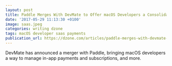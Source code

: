 ```yaml
---
layout: post
title: Paddle Merges With DevMate to Offer macOS Developers a Consolidated Distribution Solution
date: '2017-05-29 11:13:30 +0100'
image: saas.jpeg
categories: writing dzone
tags: macOS developer saas payments
publication_url: https://dzone.com/articles/paddle-merges-with-devmate-offering-macos-develope
---
```


DevMate has announced a merger with Paddle, bringing macOS developers a way to manage in-app payments and subscriptions, and more.
